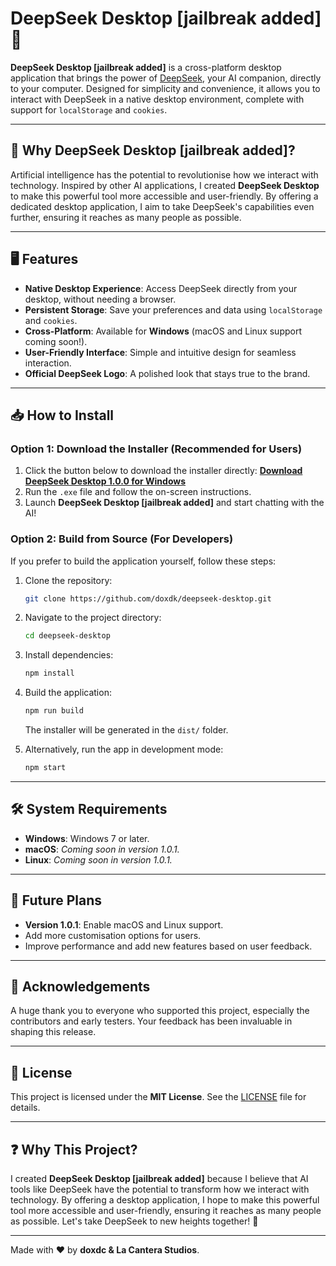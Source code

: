 # DeepSeek Desktop [jailbreak added] 🚀

**DeepSeek Desktop [jailbreak added]** is a cross-platform desktop application that brings the power of [DeepSeek](https://chat.deepseek.com/), your AI companion, directly to your computer. Designed for simplicity and convenience, it allows you to interact with DeepSeek in a native desktop environment, complete with support for `localStorage` and `cookies`.

---

## 🌟 **Why DeepSeek Desktop [jailbreak added]?**

Artificial intelligence has the potential to revolutionise how we interact with technology. Inspired by other AI applications, I created **DeepSeek Desktop** to make this powerful tool more accessible and user-friendly. By offering a dedicated desktop application, I aim to take DeepSeek's capabilities even further, ensuring it reaches as many people as possible.

---

## 🖥️ **Features**

- **Native Desktop Experience**: Access DeepSeek directly from your desktop, without needing a browser.
- **Persistent Storage**: Save your preferences and data using `localStorage` and `cookies`.
- **Cross-Platform**: Available for **Windows** (macOS and Linux support coming soon!).
- **User-Friendly Interface**: Simple and intuitive design for seamless interaction.
- **Official DeepSeek Logo**: A polished look that stays true to the brand.

---

## 📥 **How to Install**

### Option 1: Download the Installer (Recommended for Users)
1. Click the button below to download the installer directly:
   [**Download DeepSeek Desktop 1.0.0 for Windows**](https://github.com/doxdk/deepseek-desktop/releases/download/RELEASE/DeepSeek.Setup.1.0.0.exe)
2. Run the `.exe` file and follow the on-screen instructions.
3. Launch **DeepSeek Desktop [jailbreak added]** and start chatting with the AI!

### Option 2: Build from Source (For Developers)
If you prefer to build the application yourself, follow these steps:

1. Clone the repository:
   ```bash
   git clone https://github.com/doxdk/deepseek-desktop.git
   ```
2. Navigate to the project directory:
   ```bash
   cd deepseek-desktop
   ```
3. Install dependencies:
   ```bash
   npm install
   ```
4. Build the application:
   ```bash
   npm run build
   ```
   The installer will be generated in the `dist/` folder.

5. Alternatively, run the app in development mode:
   ```bash
   npm start
   ```

---

## 🛠️ **System Requirements**

- **Windows**: Windows 7 or later.
- **macOS**: *Coming soon in version 1.0.1.*
- **Linux**: *Coming soon in version 1.0.1.*

---

## 🚀 **Future Plans**

- **Version 1.0.1**: Enable macOS and Linux support.
- Add more customisation options for users.
- Improve performance and add new features based on user feedback.

---

## 🙏 **Acknowledgements**

A huge thank you to everyone who supported this project, especially the contributors and early testers. Your feedback has been invaluable in shaping this release.

---

## 📜 **License**

This project is licensed under the **MIT License**. See the [LICENSE](LICENSE) file for details.

---

## ❓ **Why This Project?**

I created **DeepSeek Desktop [jailbreak added]** because I believe that AI tools like DeepSeek have the potential to transform how we interact with technology. By offering a desktop application, I hope to make this powerful tool more accessible and user-friendly, ensuring it reaches as many people as possible. Let's take DeepSeek to new heights together! 🚀

---

Made with ❤️ by **doxdc & La Cantera Studios**.

